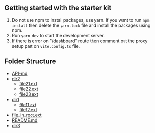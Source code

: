 ## Getting started with the starter kit

1. Do not use npm to install packages, use yarn. If you want to run `npm install` then delete the `yarn.lock` file and install the packages using npm.
2. Run `yarn dev` to start the development server.
3. If there is error on "/dashboard" route then comment out the proxy setup part on `vite.config.ts` file.

## Folder Structure

- [API-md](./src/api/readme.md)
- [dir2](./dir2)
  - [file21.ext](./dir2/file21.ext)
  - [file22.ext](./dir2/file22.ext)
  - [file23.ext](./dir2/file23.ext)
- [dir1](./dir1)
  - [file11.ext](./dir1/file11.ext)
  - [file12.ext](./dir1/file12.ext)
- [file_in_root.ext](./file_in_root.ext)
- [README.md](./README.md)
- [dir3](./dir3)
